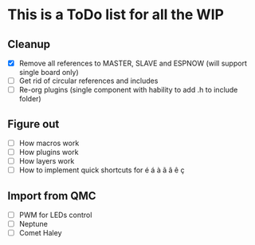 # This is a ToDo list for all the WIP

## Cleanup

- [x] Remove all references to MASTER, SLAVE and ESPNOW (will support single board only)
- [ ] Get rid of circular references and includes
- [ ] Re-org plugins (single component with hability to add .h to include folder)

## Figure out

- [ ] How macros work
- [ ] How plugins work
- [ ] How layers work
- [ ] How to implement quick shortcuts for é á à ã â ê ç

## Import from QMC

- [ ] PWM for LEDs control
- [ ] Neptune
- [ ] Comet Haley
